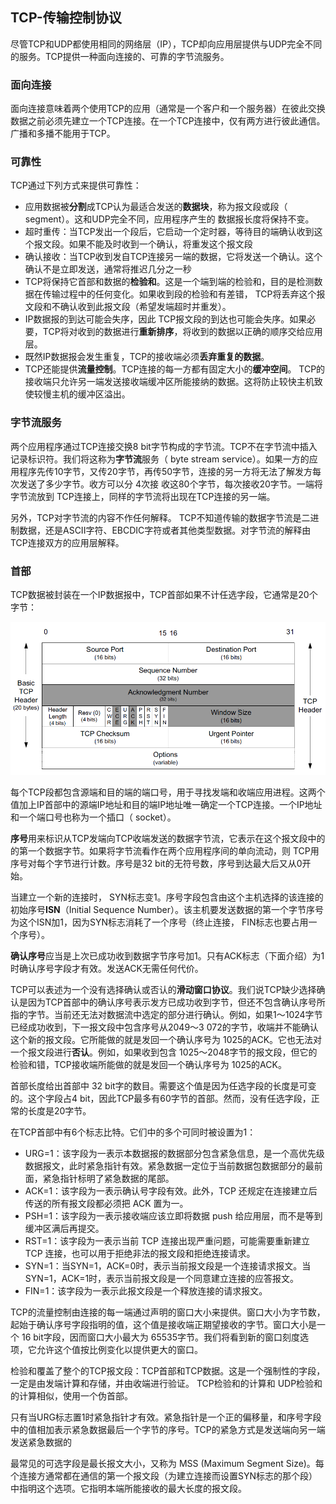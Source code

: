 ## TCP-传输控制协议

尽管TCP和UDP都使用相同的网络层（IP），TCP却向应用层提供与UDP完全不同的服务。TCP提供一种面向连接的、可靠的字节流服务。

### 面向连接

面向连接意味着两个使用TCP的应用（通常是一个客户和一个服务器）在彼此交换数据之前必须先建立一个TCP连接。在一个TCP连接中，仅有两方进行彼此通信。广播和多播不能用于TCP。

### 可靠性

TCP通过下列方式来提供可靠性：

- 应用数据被**分割**成TCP认为最适合发送的**数据块**，称为报文段或段（ segment）。这和UDP完全不同，应用程序产生的
数据报长度将保持不变。
- 超时重传：当TCP发出一个段后，它启动一个定时器，等待目的端确认收到这个报文段。如果不能及时收到一个确认，将重发这个报文段
- 确认接收：当TCP收到发自TCP连接另一端的数据，它将发送一个确认。这个确认不是立即发送，通常将推迟几分之一秒
- TCP将保持它首部和数据的**检验和**。这是一个端到端的检验和，目的是检测数据在传输过程中的任何变化。如果收到段的检验和有差错， TCP将丢弃这个报文段和不确认收到此报文段（希望发端超时并重发）。
- IP数据报的到达可能会失序，因此 TCP报文段的到达也可能会失序。如果必要，TCP将对收到的数据进行**重新排序**，将收到的数据以正确的顺序交给应用层。
- 既然IP数据报会发生重复，TCP的接收端必须**丢弃重复的数据**。
- TCP还能提供**流量控制**。TCP连接的每一方都有固定大小的**缓冲空间**。 TCP的接收端只允许另一端发送接收端缓冲区所能接纳的数据。这将防止较快主机致使较慢主机的缓冲区溢出。

### 字节流服务

两个应用程序通过TCP连接交换8 bit字节构成的字节流。TCP不在字节流中插入记录标识符。我们将这称为**字节流**服务（ byte stream service）。如果一方的应用程序先传10字节，又传20字节，再传50字节，连接的另一方将无法了解发方每次发送了多少字节。收方可以分 4次接
收这80个字节，每次接收20字节。一端将字节流放到 TCP连接上，同样的字节流将出现在TCP连接的另一端。

另外，TCP对字节流的内容不作任何解释。 TCP不知道传输的数据字节流是二进制数据，还是ASCII字符、EBCDIC字符或者其他类型数据。对字节流的解释由TCP连接双方的应用层解释。

### 首部

TCP数据被封装在一个IP数据报中，TCP首部如果不计任选字段，它通常是20个字节：

![](images/tcp-header.png)

每个TCP段都包含源端和目的端的端口号，用于寻找发端和收端应用进程。这两个值加上IP首部中的源端IP地址和目的端IP地址唯一确定一个TCP连接。一个IP地址和一个端口号也称为一个插口（ socket）。

**序号**用来标识从TCP发端向TCP收端发送的数据字节流，它表示在这个报文段中的的第一个数据字节。如果将字节流看作在两个应用程序间的单向流动，则 TCP用序号对每个字节进行计数。序号是32 bit的无符号数，序号到达最大后又从0开始。

当建立一个新的连接时， SYN标志变1。序号字段包含由这个主机选择的该连接的初始序号**ISN**（Initial Sequence Number）。该主机要发送数据的第一个字节序号为这个ISN加1，因为SYN标志消耗了一个序号（终止连接， FIN标志也要占用一个序号）。

**确认序号**应当是上次已成功收到数据字节序号加1。只有ACK标志（下面介绍）为1时确认序号字段才有效。发送ACK无需任何代价。

TCP可以表述为一个没有选择确认或否认的**滑动窗口协议**。我们说TCP缺少选择确认是因为TCP首部中的确认序号表示发方已成功收到字节，但还不包含确认序号所指的字节。当前还无法对数据流中选定的部分进行确认。例如，如果1～1024字节已经成功收到，下一报文段中包含序号从2049～3 072的字节，收端并不能确认这个新的报文段。它所能做的就是发回一个确认序号为 1025的ACK。它也无法对一个报文段进行**否认**。例如，如果收到包含 1025～2048字节的报文段，但它的检验和错，TCP接收端所能做的就是发回一个确认序号为 1025的ACK。

首部长度给出首部中 32 bit字的数目。需要这个值是因为任选字段的长度是可变的。这个字段占4 bit，因此TCP最多有60字节的首部。然而，没有任选字段，正常的长度是20字节。

在TCP首部中有6个标志比特。它们中的多个可同时被设置为1：

- URG=1：该字段为一表示本数据报的数据部分包含紧急信息，是一个高优先级数据报文，此时紧急指针有效。紧急数据一定位于当前数据包数据部分的最前面，紧急指针标明了紧急数据的尾部。
- ACK=1：该字段为一表示确认号字段有效。此外，TCP 还规定在连接建立后传送的所有报文段都必须把 ACK 置为一。
- PSH=1：该字段为一表示接收端应该立即将数据 push 给应用层，而不是等到缓冲区满后再提交。
- RST=1：该字段为一表示当前 TCP 连接出现严重问题，可能需要重新建立 TCP 连接，也可以用于拒绝非法的报文段和拒绝连接请求。
- SYN=1：当SYN=1，ACK=0时，表示当前报文段是一个连接请求报文。当SYN=1，ACK=1时，表示当前报文段是一个同意建立连接的应答报文。
- FIN=1：该字段为一表示此报文段是一个释放连接的请求报文。

TCP的流量控制由连接的每一端通过声明的窗口大小来提供。窗口大小为字节数，起始于确认序号字段指明的值，这个值是接收端正期望接收的字节。窗口大小是一个 16 bit字段，因而窗口大小最大为 65535字节。我们将看到新的窗口刻度选项，它允许这个值按比例变化以提供更大的窗口。

检验和覆盖了整个的TCP报文段：TCP首部和TCP数据。这是一个强制性的字段，一定是由发端计算和存储，并由收端进行验证。 TCP检验和的计算和 UDP检验和的计算相似，使用一个伪首部。

只有当URG标志置1时紧急指针才有效。紧急指针是一个正的偏移量，和序号字段中的值相加表示紧急数据最后一个字节的序号。TCP的紧急方式是发送端向另一端发送紧急数据的

最常见的可选字段是最长报文大小，又称为 MSS (Maximum Segment Size)。每个连接方通常都在通信的第一个报文段（为建立连接而设置SYN标志的那个段）中指明这个选项。它指明本端所能接收的最大长度的报文段。